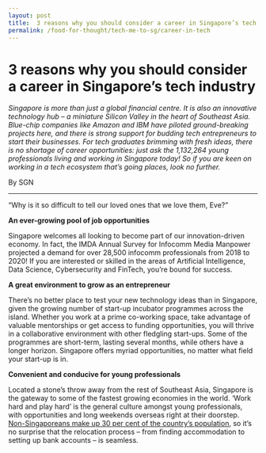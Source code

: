 ```yaml
---
layout: post
title:  3 reasons why you should consider a career in Singapore’s tech industry
permalink: /food-for-thought/tech-me-to-sg/career-in-tech
---
```

# 3 reasons why you should consider a career in Singapore’s tech industry


*Singapore is more than just a global financial centre. It is also an innovative technology hub – a miniature Silicon Valley in the heart of Southeast Asia. Blue-chip companies like Amazon and IBM have piloted ground-breaking projects here, and there is strong support for budding tech entrepreneurs to start their businesses. For tech graduates brimming with fresh ideas, there is no shortage of career opportunities: just ask the 1,132,264 young professionals living and working in Singapore today! So if you are keen on working in a tech ecosystem that’s going places, look no further.*

By SGN

---

“Why is it so difficult to tell our loved ones that we love them, Eve?”

**An ever-growing pool of job opportunities**

Singapore welcomes all looking to become part of our innovation-driven economy. In fact, the IMDA Annual Survey for Infocomm Media Manpower projected a demand for over 28,500 infocomm professionals from 2018 to 2020! If you are interested or skilled in the areas of Artificial Intelligence, Data Science, Cybersecurity and FinTech, you’re bound for success.

**A great environment to grow as an entrepreneur**

There’s no better place to test your new technology ideas than in Singapore, given the growing number of start-up incubator programmes across the island. Whether you work at a prime co-working space, take advantage of valuable mentorships or get access to funding opportunities, you will thrive in a collaborative environment with other fledgling start-ups. Some of the programmes are short-term, lasting several months, while others have a longer horizon. Singapore offers myriad opportunities, no matter what field your start-up is in.

**Convenient and conducive for young professionals**

Located a stone’s throw away from the rest of Southeast Asia, Singapore is the gateway to some of the fastest growing economies in the world. ‘Work hard and play hard’ is the general culture amongst young professionals, with opportunities and long weekends overseas right at their doorstep.  [Non-Singaporeans make up 30 per cent of the country’s population](https://www.population.sg/population-trends/demographics), so it’s no surprise that the relocation process – from finding accommodation to setting up bank accounts – is seamless.
